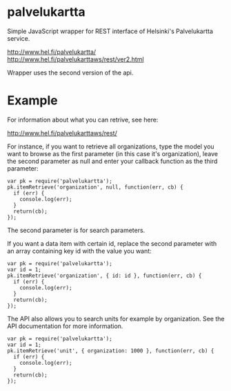 # palvelukartta

Simple JavaScript wrapper for REST interface of Helsinki's Palvelukartta service.

http://www.hel.fi/palvelukartta/
http://www.hel.fi/palvelukarttaws/rest/ver2.html

Wrapper uses the second version of the api.

# Example

For information about what you can retrive, see here:

http://www.hel.fi/palvelukarttaws/rest/

For instance, if you want to retrieve all organizations, type the model you want to browse as the first parameter (in this case it's organization), leave the second parameter as null and enter your callback function as the third parameter:

    var pk = require('palvelukartta');
    pk.itemRetrieve('organization', null, function(err, cb) {
      if (err) {
        console.log(err);
      }
      return(cb);
    });

The second parameter is for search parameters.

If you want a data item with certain id, replace the second parameter with an array containing key id with the value you want:

    var pk = require('palvelukartta');
    var id = 1;
    pk.itemRetrieve('organization', { id: id }, function(err, cb) {
      if (err) {
        console.log(err);
      }
      return(cb);
    });

The API also allows you to search units for example by organization. See the API documentation for more information.

    var pk = require('palvelukartta');
    var id = 1;
    pk.itemRetrieve('unit', { organization: 1000 }, function(err, cb) {
      if (err) {
        console.log(err);
      }
      return(cb);
    });